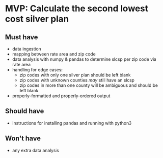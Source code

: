 # MVP: Calculate the second lowest cost silver plan

## Must have
- data ingestion
- mapping between rate area and zip code
- data analysis with numpy & pandas to determine slcsp per zip code via rate area
- handling for edge cases:
    - zip codes with only one silver plan should be left blank
    - zip codes with unknown counties *may* still have an slcsp
    - zip codes in more than one county will be ambiguous and should be left blank
- properly-formatted and properly-ordered output

## Should have
- instructions for installing pandas and running with python3

## Won't have
- any extra data analysis